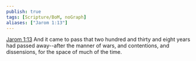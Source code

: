 ```yaml
---
publish: true
tags: [Scripture/BoM, noGraph]
aliases: ["Jarom 1:13"]
---
```

[Jarom 1:13](https://churchofjesuschrist.org/study/scriptures/bofm/jarom/1?lang=eng&id=p13#p13) And it came to pass that two hundred and thirty and eight years had passed away--after the manner of wars, and contentions, and dissensions, for the space of much of the time.
